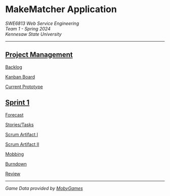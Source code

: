 # MakeMatcher Application
<i>
    SWE6813 Web Service Engineering
    <br>
    Team 1 - Spring 2024
    <br>
    Kennesaw State University
    <br>
</i>

---
## [Project Management](https://swe6813-1.atlassian.net/)

[Backlog](https://swe6813-1.atlassian.net/jira/software/projects/MM/boards/1/backlog)

[Kanban Board](https://swe6813-1.atlassian.net/jira/software/projects/MM/boards/1)

[Current Prototype](https://agreeable-river-036ae3910.4.azurestaticapps.net/)


## [Sprint 1](https://github.com/makematcher/make_matcher/tree/main/documentation/sprints/1)

[Forecast](https://github.com/makematcher/make_matcher/blob/main/documentation/sprints/1/Forecast.pdf)

[Stories/Tasks](https://github.com/makematcher/make_matcher/blob/main/documentation/sprints/1/Stories.pdf)

[Scrum Artifact I](https://github.com/makematcher/make_matcher/blob/main/documentation/sprints/1/Scrum1.pdf)

[Scrum Artifact II](https://github.com/makematcher/make_matcher/blob/main/documentation/sprints/1/Scrum2.pdf)

[Mobbing](https://github.com/makematcher/make_matcher/blob/main/documentation/sprints/1/Mobbing.png)

[Burndown](https://github.com/makematcher/make_matcher/blob/main/documentation/sprints/1/Burndown.png)

[Review](https://github.com/makematcher/make_matcher/blob/main/documentation/sprints/1/Review.pdf)

---
_Game Data provided by [MobyGames](https://www.mobygames.com/)_
